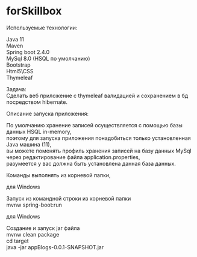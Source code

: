 # forSkillbox

Используемые технологии:  
  
Java 11  
Maven  
Spring boot 2.4.0  
MySql 8.0 (HSQL по умолчанию)  
Bootstrap  
Html5\CSS  
Thymeleaf  
  
Задача:  
Сделать веб приложение с thymeleaf валидацией и сохранением в бд посредством hibernate.  
  
Описание запуска приложения:  
  
По умолчанию хранение записей осуществляется с помощью базы данных HSQL in-memory,  
поэтому для запуска приложения понадобиться только установленная Java машина (11),  
вы можете поменять профиль хранения записей на базу данных MySql через редактирование файла application.properties,  
разумеется у вас должна быть установлена данная база данных.  
  
Команды выполнять из корневой папки,  
  
для Windows  
  
Запуск из командной строки из корневой папки  
mvnw spring-boot:run  
  
для Windows  
  
Создание и запуск jar файла  
mvnw clean package  
cd target  
java -jar appBlogs-0.0.1-SNAPSHOT.jar  
